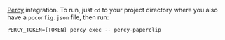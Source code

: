 [Percy](https://percy.io) integration. To run, just `cd` to your project directory where you also have a `pcconfig.json` file, then run:

```
PERCY_TOKEN=[TOKEN] percy exec -- percy-paperclip
```